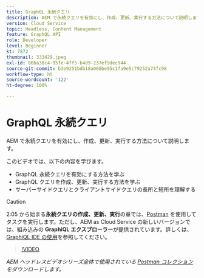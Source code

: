 ```yaml
---
title: GraphQL 永続クエリ
description: AEM で永続クエリを有効にし、作成、更新、実行する方法について説明します。
version: Cloud Service
topic: Headless, Content Management
feature: GraphQL API
role: Developer
level: Beginner
kt: 7872
thumbnail: 333429.jpeg
exl-id: 06ba38c4-95fe-4ff5-b4d9-237ef9dec944
source-git-commit: b3e9251bdb18a008be95c1fa9e5c79252a74fc98
workflow-type: ht
source-wordcount: '122'
ht-degree: 100%

---
```


# GraphQL 永続クエリ

AEM で永続クエリを有効にし、作成、更新、実行する方法について説明します。

このビデオでは、以下の内容を学びます。

+ GraphQL 永続クエリを有効にする方法を学ぶ
+ GraphQL クエリを作成、更新、実行する方法を学ぶ
+ サーバーサイドクエリとクライアントサイドクエリの長所と短所を理解する

>[!CAUTION]
>
>2:05 から始まる&#x200B;**永続クエリの作成、更新、実行**&#x200B;の章では、[Postman](https://www.postman.com/) を使用してタスクを実行します。ただし、AEM as Cloud Service の新しいバージョンでは、組み込みの **GraphiQL エクスプローラー**&#x200B;が提供されています。詳しくは、[GraphiQL IDE の使用](https://experienceleague.adobe.com/docs/experience-manager-cloud-service/content/headless/graphql-api/graphiql-ide.html?lang=ja)を参照してください。


>[!VIDEO](https://video.tv.adobe.com/v/333429?quality=12&learn=on)

_AEM ヘッドレスビデオシリーズ全体で使用されている [Postman コレクション](./assets/aem-headless-video-series.postman_collection.json)をダウンロードします。_

